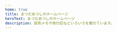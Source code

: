 ```yaml
---
home: true
title: まつだあつしのホームページ
heroText: まつだあつしのホームページ
description: 技術メモや旅行記などいろいろを載せています。
---
```


<PostList />

<ProfileCard />
